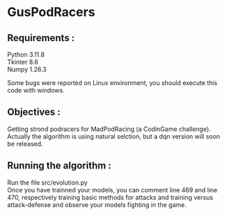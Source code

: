 # GusPodRacers  

## Requirements :  
Python 3.11.8  
Tkinter 8.6  
Numpy 1.26.3  
  
Some bugs were reported on Linux environment, you should execute this code with windows.  
  
## Objectives :  
Getting strond podracers for MadPodRacing (a CodinGame challenge).  
Actually the algorithm is using natural selction, but a dqn version will soon be released.  
  
## Running the algorithm :  
Run the file src/evolution.py  
Once you have trainned your models, you can comment line 469 and line 470, respectively training basic methods for attacks and training versus attack-defense and observe your models fighting in the game.  
